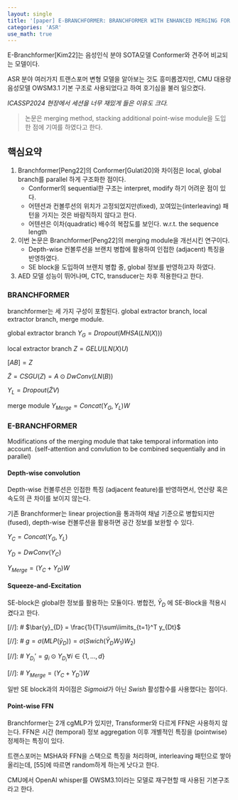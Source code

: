 ```yaml
---
layout: single
title: '[paper] E-BRANCHFORMER: BRANCHFORMER WITH ENHANCED MERGING FOR SPEECH RECOGNITION'
categories: 'ASR'
use_math: true
---
```


E-Branchformer[Kim22]는 음성인식 분야 SOTA모델 Conformer와 견주어 비교되는 모델이다.

ASR 분야 여러가지 트랜스포머 변형 모델을 알아보는 것도 흥미롭겠지만, CMU 대용량 음성모델 OWSM3.1 기본 구조로 사용되었다고 하여 호기심을 불러 일으켰다.

*ICASSP2024 현장에서 세션을 너무 재밌게 들은 이유도 크다.*

> 논문은 merging method, stacking additional point-wise module을 도입한 점에 기여를 하였다고 한다.

## 핵심요약
1. Branchformer[Peng22]의 Conformer[Gulati20]와 차이점은 local, global branch를 parallel 하게 구조화한 점이다.
    - Conformer의 sequential한 구조는 interpret, modify 하기 어려운 점이 있다.
    - 어텐션과 컨볼루션의 위치가 고정되었지만(fixed), 꼬여있는(interleaving) 패턴을 가지는 것은 바람직하지 않다고 한다.
    - 어텐션은 이차(quadratic) 배수의 복잡도를 보인다. w.r.t. the sequence length
2. 이번 논문은 Branchformer[Peng22]의 merging module을 개선시킨 연구이다.
    - Depth-wise 컨볼루션을 브랜치 병합에 활용하여 인접한 (adjacent) 특징을 반영하였다.
    - SE block을 도입하여 브랜치 병합 중, global 정보를 반영하고자 하였다.
3. AED 모델 성능이 뛰어나며, CTC, transducer는 차후 적용한다고 한다.

### BRANCHFORMER
branchformer는 세 가지 구성이 포함된다. global extractor branch, local extractor branch, merge module.

global extractor branch
$Y_{G}=Dropout(MHSA(LN(X)))$

local extractor branch
$Z = GELU(LN(X)U)$

$[A B] = Z$

$\tilde{Z} = CSGU(Z) = A \odot DwConv(LN(B))$

$Y_{L} = Dropout(\tilde{Z}V)$

merge module
$Y_{Merge} = Concat(Y_{G}, Y_{L})W$

### E-BRANCHFORMER
Modifications of the merging module that take temporal information into account. (self-attention and convlution to be combined sequentially and in parallel)

#### Depth-wise convolution
Depth-wise 컨볼루션은 인접한 특징 (adjacent feature)를 반영하면서, 연산량 혹은 속도의 큰 차이를 보이지 않는다.

기존 Branchformer는 linear projection을 통과하여 채널 기준으로 병합되지만(fused), depth-wise 컨볼루션을 활용하면 공간 정보를 보완할 수 있다.

$Y_{C} = Concat(Y_{G}, Y_{L})$

$Y_{D} = DwConv(Y_{C})$

$Y_{Merge} = (Y_{C} + Y_{D})W$

#### Squeeze-and-Excitation
SE-block은 global한 정보를 활용하는 모듈이다. 병합전, $\bar{Y}_{D}$ 에 SE-Block을 적용시켰다고 한다.

[//]: # $\bar{y}_{D} = \frac{1}{T}\sum\limits_{t=1}^T y_{Dt}$

[//]: # $g = \sigma(MLP(\bar{y}_{D})) = \sigma(Swich(\bar{Y}_{D}W_{1})W_{2})$

[//]: # $Y_{D_i}' = g_{i} \odot Y_{D_{i}} \forall i \in \{1, \ldots, d\}$

[//]: # $Y_{Merge} = (Y_{C} + Y_{D}')W$

일반 SE block과의 차이점은 $Sigmoid$가 아닌 $Swish$ 활성함수를 사용했다는 점이다.

#### Point-wise FFN
Branchformer는 2개 cgMLP가 있지만, Transformer와 다르게 FFN은 사용하지 않는다. FFN은 시간 (temporal) 정보 aggregation 이후 개별적인 특징을 (pointwise) 정제하는 특징이 있다.

트랜스포머는 MSHA와 FFN을 스택으로 특징을 처리하며, interleaving 패턴으로 쌓아올리는데, [55]에 따르면 random하게 하는게 낫다고 한다. 

CMU에서 OpenAI whisper를 OWSM3.1이라는 모델로 재구현할 때 사용된 기본구조라고 한다.
